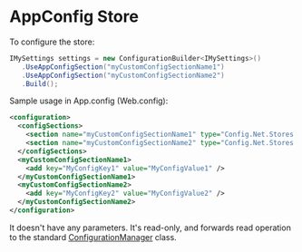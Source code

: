 # AppConfig Store

To configure the store:

```csharp
IMySettings settings = new ConfigurationBuilder<IMySettings>()
   .UseAppConfigSection("myCustomConfigSectionName1")
   .UseAppConfigSection("myCustomConfigSectionName2")
   .Build();
```

Sample usage in App.config (Web.config):

```xml
<configuration>
  <configSections>
    <section name="myCustomConfigSectionName1" type="Config.Net.Stores.Formats.AppConfigSection.AppConfigConfigurationSection, Config.Net" />
    <section name="myCustomConfigSectionName2" type="Config.Net.Stores.Formats.AppConfigSection.AppConfigConfigurationSection, Config.Net" />
  </configSections>
  <myCustomConfigSectionName1>
    <add key="MyConfigKey1" value="MyConfigValue1" />
  </myCustomConfigSectionName1>
  <myCustomConfigSectionName2>
    <add key="MyConfigKey2" value="MyConfigValue2" />
  </myCustomConfigSectionName2>
</configuration>
```

It doesn't have any parameters. It's read-only, and forwards read operation to the standard [ConfigurationManager](https://msdn.microsoft.com/en-us/library/system.configuration.configurationmanager%28v=vs.110%29.aspx?f=255&MSPPError=-2147217396) class.